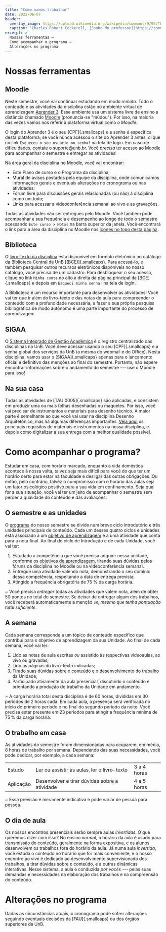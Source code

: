 ```yaml
---
title: "Como vamos trabalhar"
date: 2022-06-07
header:
  overlay_image: https://upload.wikimedia.org/wikipedia/commons/9/96/The_Professor%27s_Dream_(1848).jpeg
  caption: "Charles Robert Cockerell, [Sonho do professor](https://commons.wikimedia.org/wiki/File:The_Professor's_Dream_(1848).jpeg), 1848"
excerpt: >
  Nossas ferramentas –
  Como acompanhar o programa –
  Alterações no programa
---
```


# Nossas ferramentas #

## Moodle ##

Neste semestre, você vai continuar estudando em modo *remoto*. Todo o
conteúdo e as atividades da disciplina estão no ambiente virtual de
aprendizagem [Aprender 3][]. Esse ambiente usa um sistema livre de
ensino a distância chamado [Moodle](https://moodle.org) (pronuncia-se
"múdou"). Por isso, na maioria das vezes vamos nos referir à plataforma
virtual como *o Moodle*.

O login do Aprender 3 é o seu [CPF]{.smallcaps} e a senha é específica
desta plataforma; se você nunca acessou o site do Aprender 3 antes,
clique no link `Esqueceu o seu usuário ou senha?` na tela de login. Em
caso de dificuldades, contate o [suporte\@unb.br][]. Você *precisa* ter
acesso ao Moodle para acompanhar o semestre e entregar as atividades!

Na área geral da disciplina no Moodle, você vai encontrar:

- Este Plano de curso e o Programa da disciplina;
- Mural de avisos postados pela equipe da disciplina, onde comunicamos
  informações gerais e eventuais alterações no cronograma ou nas
  atividades;
- Fórum livre para discussões gerais relacionadas (ou não) à disciplina
  como um todo;
- Links para acessar a videoconferência semanal ao vivo e as gravações.

Todas as atividades vão ser entregues pelo Moodle. Você também pode
acompanhar a sua frequência e desempenho ao longo de todo o semestre
acessando `Este curso > Notas` na barra superior da janela. Você
encontrará o link para a área da disciplina no Moodle nos
[ícones no topo desta página](#).

## Biblioteca ##

O [livro-texto da disciplina](bibliografia.md) está disponível em
formato eletrônico no catálogo da [Biblioteca Central da
UnB](https://bce.unb.br) [(BCE)]{.smallcaps}. Para acessá-lo, e também
pesquisar outros recursos eletrônicos disponíveis no nosso catálogo,
você precisa de um cadastro. Para desbloquear o seu acesso, clique no
link <i class="fas fa-user"></i> `Minha conta` no alto à direita da
página principal da [BCE]{.smallcaps} e depois em `Esqueci minha senha!`
na tela de login.

A Biblioteca é um recurso importante para desenvolver as atividades!
Você vai ter que ir além do livro-texto e das notas de aula para
compreender o conteúdo com a profundidade necessária, e fazer a sua
própria pesquisa bibliográfica de modo autônomo é uma parte importante
do processo de aprendizagem.

## <span class="smallcaps">SIGAA</span> ##

O [Sistema Integrado de Gestão Acadêmica][] é o registro centralizado
das disciplinas na UnB. Você deve acessar usando o seu [CPF]{.smallcaps}
e a senha global dos serviços da UnB (a mesma do webmail e do Office).
Nesta disciplina, vamos usar o [SIGAA]{.smallcaps} apenas para o
lançamento oficial e definitivo das menções ao final do semestre.
Portanto, não espere encontrar informações sobre o andamento do semestre
--- use o Moodle para isso!

## Na sua casa ##

Todas as atividades de [TAU 0005]{.smallcaps} são aplicadas, e consistem
em produzir uma ou mais folhas desenhadas ou maquetes. Por isso, você vai precisar
de instrumentos e materiais para desenho técnico. A maior parte é
semelhante ao que você vai usar na disciplina Desenho Arquitetônico, mas
há algumas diferenças importantes. [Veja aqui](../_trabalho/materiais.md) os
principais requisitos de materiais e instrumentos na nossa disciplina, e
depois como digitalizar a sua entrega com a
melhor qualidade possível.

# Como acompanhar o programa? #

Estudar em casa, com horário marcado, enquanto a vida doméstica acontece
à nossa volta, talvez seja mais difícil para você do que ter um horário
certo para estar na faculdade e desligar das outras obrigações. Ou
então, pelo contrário, talvez o compromisso com o horário das aulas seja
um fator psicológico positivo para a sua vida em confinamento. Seja qual
for a sua situação, você vai ter um jeito de acompanhar o semestre sem
perder a qualidade do conteúdo e das avaliações.

## O semestre e as unidades ##

O [programa](../index.md) do nosso semestre se divide num breve ciclo
introdutório e três unidades principais de conteúdo. Cada um desses
quatro ciclos e unidades está associado a um
[objetivo de aprendizagem](objetivos.md) e a uma atividade que conta
para a nota final. Ao final do ciclo de Introdução e de cada
Unidade, você vai ter:

1. Estudado a competência que você precisa adquirir nessa unidade,
   conforme os [objetivos de aprendizagem](objetivos.md),
   tirando suas dúvidas pelos fóruns da disciplina no Moodle ou na
   videoconferência semanal.
2. Entregue uma atividade valendo nota, demonstrando o seu domínio dessa
   competência, respeitando a data de entrega prevista.
3. Atingido a frequência obrigatória de 75 % da carga horária.

<i class="fas fa-exclamation-triangle"></i>
~ Você precisa *entregar* todas as atividades que valem nota,
  além de obter 50 pontos no total do semestre. Se deixar de entregar
  algum dos trabalhos, você receberá automaticamente a menção `SR`,
  *mesmo que tenha pontuação total suficiente*.

## A semana ##

<!--
   -A semana é o nosso bloco
   -mínimo de trabalho: o conteúdo, o controle de frequência e a entrega de
   -atividades, por exemplo, são programados *por semana* e não por *dia* de
   -aula.
   -->

Cada semana corresponde a um tópico de conteúdo específico que contribui
para o objetivo de aprendizagem da sua Unidade.
Ao final de cada semana, você vai ter:

1. Lido as notas de aula escritas *ou* assistido às respectivas
   videoaulas, ao vivo ou gravadas;
2. Lido as páginas do livro-texto indicadas;
3. Tirado suas dúvidas sobre o conteúdo e o desenvolvimento do trabalho
   da Unidade;
4. Participado ativamente da aula presencial, discutindo o conteúdo e
   orientando a produção do trabalho da Unidade em andamento.

<i class="fas fa-check-circle"></i>
~ A carga horária total desta disciplina é de 60 horas, divididas em 30
  períodos de 2 horas cada. Em cada aula, a presença será verificada no
  início do primeiro período e no final do segundo período da noite.
  Você precisa estar presente em 23 períodos para atingir a frequência
  mínima de 75 % da carga horária.

## O trabalho em casa ##

As atividades do semestre foram dimensionadas para ocuparem, em média, 8
horas de trabalho por semana. Dependendo das suas necessidades, você pode
dedicar, por exemplo, a cada semana:

|           |                                               |             |
|-----------|-----------------------------------------------|-------------|
| Estudo    | Ler ou assistir às aulas, ler o livro-texto   | 3 a 4 horas |
| Aplicação | Desenvolver e tirar dúvidas sobre a atividade | 4 a 5 horas |

<i class="fas fa-exclamation-triangle"></i> 
~ Essa previsão é meramente indicativa e pode variar de pessoa para pessoa.

## O dia de aula ##

Os nossos encontros presenciais serão sempre aulas *invertidas*. O
que queremos dizer com isso? No ensino *normal*, o horário da aula é
usado para transmissão do conteúdo, geralmente na forma expositiva, e os
alunos desenvolvem os trabalhos fora do horário da aula. Já numa aula
*invertida*, você estuda o conteúdo no horário que for mais
conveniente, e o nosso encontro ao vivo é dedicado ao desenvolvimento
supervisionado dos trabalhos, a tirar dúvidas sobre o conteúdo, e a
outras dinâmicas interativas. Nesse sistema, a aula é conduzida *por
vocês* --- pelas suas demandas e necessidades na elaboração dos
trabalhos e na compreensão do conteúdo.

# Alterações no programa #

Dadas as circunstâncias atuais, o cronograma pode sofrer alterações
seguindo eventuais decisões da [FAU]{.smallcaps} ou dos órgãos superiores da UnB.

[Aprender 3]: https://aprender3.unb.br/course/view.php?id=8552

[suporte\@unb.br]: mailto:suporte@unb.br

[Sistema Integrado de Gestão Acadêmica]: https://sig.unb.br/sigaa/

